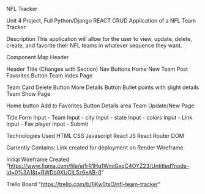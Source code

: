 NFL Tracker 

Unit 4 Project, Full Python/Django REACT CRUD Application of a NFL Team Tracker

Description
This application will allow for the user to view, update, delete, create, and favorite their NFL teams in whatever sequence they want. 

Component Map
Header

Header Title (Changes with Section)
Nav Buttons
Home
New Team Post
Favorites Button
Team Index Page

Team Card
Delete Button
More Details Button
Bullet points with slight details
Team Show Page

Home button
Add to Favorites Button
Details area
Team Update/New Page

Title
Form
Input - Team
Input - city
Input - state
Input - colors
Input - Link
Input - Fav player
Input - Submit

Technologies Used
HTML
CSS
Javascript
React JS
React Router DOM

Currently Contains:
Link created for deployment on Render
Wireframe

Initial Wireframe Created
"https://www.figma.com/file/ei1rR1Hg1WmiGxqC4OYZ23/Untitled?node-id=0%3A1&t=RWDb9XUCIL5z6eAB-0"

Trello Board
"https://trello.com/b/1iKw0tsO/nfl-team-tracker"
